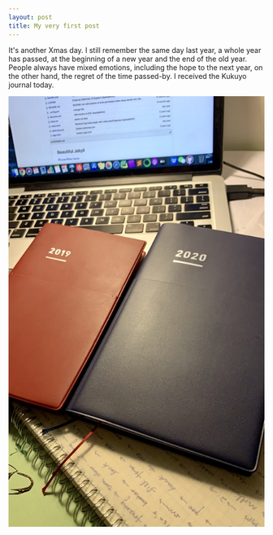 ```yaml
---
layout: post
title: My very first post
---
```


It's another Xmas day. I still remember the same day last year, a whole year has passed, at the beginning of a new year and the end of the old year. People always have mixed emotions, including the hope to the next year, on the other hand, the regret of the time passed-by.
I received the Kukuyo journal today.

![](img/kuo.jpg)

